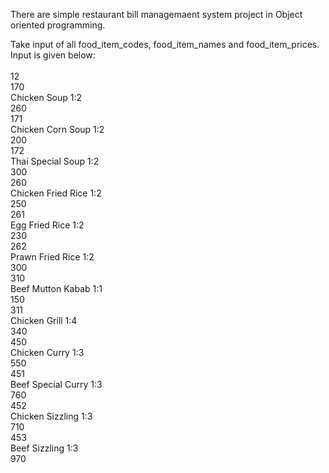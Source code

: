 There are simple restaurant bill managemaent system project in Object oriented programming. <br>

Take input of all food_item_codes, food_item_names and food_item_prices. Input is given below:<br>	
12<br>
170<br>
Chicken Soup 1:2<br>
260<br>
171<br>
Chicken Corn Soup 1:2<br>
200<br>
172<br>
Thai Special Soup 1:2<br>
300<br>
260<br>
Chicken Fried Rice 1:2<br>
250<br>
261<br>
Egg Fried Rice 1:2<br>
230<br>
262<br>
Prawn Fried Rice 1:2<br>
300<br>
310<br>
Beef Mutton Kabab 1:1<br>
150<br>
311<br>
Chicken Grill 1:4<br>
340<br>
450<br>
Chicken Curry 1:3<br>
550<br>
451<br>
Beef Special Curry 1:3<br>
760<br>
452<br>
Chicken Sizzling 1:3<br>
710<br>
453<br>
Beef Sizzling 1:3<br>
970<br>


